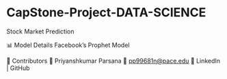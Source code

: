 # CapStone-Project-DATA-SCIENCE
Stock Market Prediction 



📊 Model Details
Facebook’s Prophet Model 






🤝 Contributors
👤 Priyanshkumar Parsana
📧 pp99681n@pace.edu
🔗 LinkedIn | GitHub

